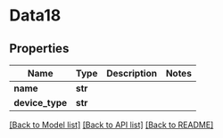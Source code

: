 # Data18

## Properties
Name | Type | Description | Notes
------------ | ------------- | ------------- | -------------
**name** | **str** |  | 
**device_type** | **str** |  | 

[[Back to Model list]](../README.md#documentation-for-models) [[Back to API list]](../README.md#documentation-for-api-endpoints) [[Back to README]](../README.md)


